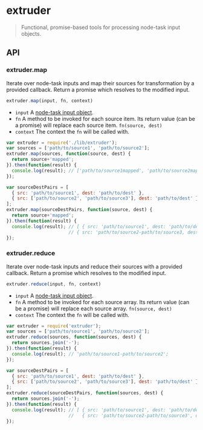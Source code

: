# extruder
> Functional, promise-based tools for processing node-task input objects.

## API

### extruder.map
Iterate over node-task inputs and map their sources for transformation by a provided callback.  Return a promise which resolves to the modified input.

```js
extruder.map(input, fn, context)
```

* `input` A [node-task input object](https://github.com/node-task/spec/wiki/Input-Format).
* `fn` A method to be invoked for each source item.  Its return value (can be a promise) will replace each source item. `fn(source, dest)`
* `context` The context the `fn` will be called with.

```js
var extruder = require('./lib/extruder');
var sources = ['path/to/source1', 'path/to/source2'];
extruder.map(sources, function(source, dest) {
  return source+'mapped';
}).then(function(result) {
  console.log(result); // ['path/to/source1mapped', 'path/to/source2mapped'];
});

var sourceDestPairs = [
  { src: 'path/to/source1', dest: 'path/to/dest' },
  { src: ['path/to/source2', 'path/to/source3'], dest: 'path/to/dest' }
];
extruder.map(sourceDestPairs, function(source, dest) {
  return source+'mapped';
}).then(function(result) {
  console.log(result); // [ { src: 'path/to/source1', dest: 'path/to/dest' },
                       // { src: 'path/to/source2-path/to/source3, dest: 'path/to/dest' } ]
});
```

### extruder.reduce
Iterate over node-task inputs and reduce their sources with a provided callback.  Return a promise which resolves to the modified input.

```js
extruder.reduce(input, fn, context)
```

* `input` A [node-task input object](https://github.com/node-task/spec/wiki/Input-Format).
* `fn` A method to be invoked for each source array.  Its return value (can be a promise) will replace each source array. `fn(source, dest)`
* `context` The context the `fn` will be called with.

```js
var extruder = require('extruder');
var sources = ['path/to/source1', 'path/to/source2'];
extruder.reduce(sources, function(sources, dest) {
  return sources.join('-');
}).then(function(result) {
  console.log(result); // 'path/to/source1-path/to/source2';
});

var sourceDestPairs = [
  { src: 'path/to/source1', dest: 'path/to/dest' },
  { src: ['path/to/source2', 'path/to/source3'], dest: 'path/to/dest' }
];
extruder.reduce(sourceDestPairs, function(sources, dest) {
  return sources.join('-');
}).then(function(result) {
  console.log(result); // [ { src: 'path/to/source1', dest: 'path/to/dest' },
                       //   { src: 'path/to/source2-path/to/source3', dest: 'path/to/dest' } ]
});
```